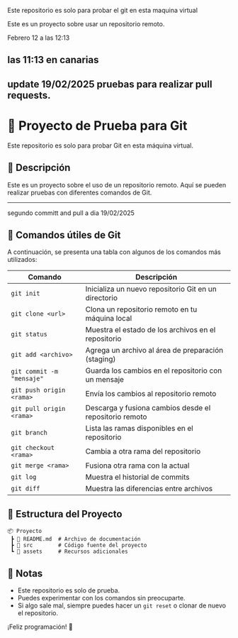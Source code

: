Este repositorio es solo para probar el git en esta maquina virtual

Este es un proyecto sobre usar un repositorio remoto.


Febrero 12 a las 12:13

 las 11:13 en canarias
--------------------------------------------------
update 19/02/2025 
pruebas para realizar pull requests.
------------------------------------------------

# 📌 Proyecto de Prueba para Git

Este repositorio es solo para probar Git en esta máquina virtual.

## 📝 Descripción

Este es un proyecto sobre el uso de un repositorio remoto. Aquí se pueden realizar pruebas con diferentes comandos de Git.

--------------------------------------------------
segundo committ and pull a dia 19/02/2025

## 🚀 Comandos útiles de Git

A continuación, se presenta una tabla con algunos de los comandos más utilizados:

| Comando | Descripción |
|---------|------------|
| `git init` | Inicializa un nuevo repositorio Git en un directorio |
| `git clone <url>` | Clona un repositorio remoto en tu máquina local |
| `git status` | Muestra el estado de los archivos en el repositorio |
| `git add <archivo>` | Agrega un archivo al área de preparación (staging) |
| `git commit -m "mensaje"` | Guarda los cambios en el repositorio con un mensaje |
| `git push origin <rama>` | Envía los cambios al repositorio remoto |
| `git pull origin <rama>` | Descarga y fusiona cambios desde el repositorio remoto |
| `git branch` | Lista las ramas disponibles en el repositorio |
| `git checkout <rama>` | Cambia a otra rama del repositorio |
| `git merge <rama>` | Fusiona otra rama con la actual |
| `git log` | Muestra el historial de commits |
| `git diff` | Muestra las diferencias entre archivos |

## 📂 Estructura del Proyecto

```
📦 Proyecto
 ┣ 📜 README.md  # Archivo de documentación
 ┣ 📂 src        # Código fuente del proyecto
 ┗ 📂 assets     # Recursos adicionales
```

## 📢 Notas

- Este repositorio es solo de prueba.
- Puedes experimentar con los comandos sin preocuparte.
- Si algo sale mal, siempre puedes hacer un `git reset` o clonar de nuevo el repositorio.

¡Feliz programación! 🎉

